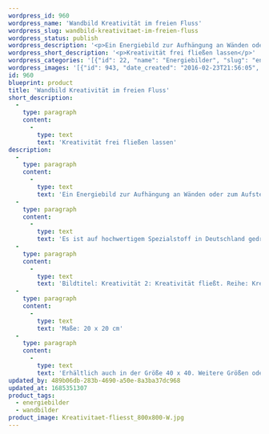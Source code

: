 ```yaml
---
wordpress_id: 960
wordpress_name: 'Wandbild Kreativität im freien Fluss'
wordpress_slug: wandbild-kreativitaet-im-freien-fluss
wordpress_status: publish
wordpress_description: '<p>Ein Energiebild zur Aufhängung an Wänden oder zum Aufstellen im Raum mit einem aktivierbaren Informationsfeld zu: Kreativität - Freier Fluss - Freude - Individualität: Kreativität ungehindert fließen lassen und sie als Schaffensenergie erfahren. Die Freude in diesem Prozess spüren und individuell (neu) umsetzen.</p><p>Es ist auf hochwertigem Spezialstoff in Deutschland gedruckt und sorgfältig in Handarbeit auf Holzkeilrahmen aufgezogen. Laut Herstellerangaben ist der farbintensive Druck 70 Jahre lichtecht, waschbar und in einem umweltorientierten Verfahren hergestellt. Der Oberstoff ist mit einer Spezialbeschichtung unterfüttert, so dass, bei Aufhängung an der Wand, der rückseitige Holzrahmen auch bei hellen Farben unsichtbar ist.</p><p>Bildtitel: Kreativität 2: Kreativität fließt. Reihe: Kreativität</p><p>Maße: 20 x 20 cm</p><p>Erhältlich auch in der Größe 40 x 40. Weitere Größen oder andere Seitenverhältnisse, sind bis 200 cm individuell für Sie innerhalb weniger Tage herstellbar. Bitte kontaktieren Sie uns hierfür unter <a href="mailto:info@elvedenverlag.de">info@elvedenverlag.de</a>.</p><p><a href="https://my.feenbaum.de/anwendung-energie-wandbilder/">Anwendungshinweise</a>      <a href="https://my.feenbaum.de/produktinformation-wandbilder/">Produktinformationen</a></p>'
wordpress_short_description: '<p>Kreativität frei fließen lassen</p>'
wordpress_categories: '[{"id": 22, "name": "Energiebilder", "slug": "energiebilder"}, {"id": 24, "name": "Wandbilder", "slug": "wandbilder"}]'
wordpress_images: '[{"id": 943, "date_created": "2016-02-23T21:56:05", "date_created_gmt": "2016-02-23T19:56:05", "date_modified": "2016-02-23T21:56:05", "date_modified_gmt": "2016-02-23T19:56:05", "src": "https://my.feenbaum.de/wp-content/uploads/2016/02/Kreativitaet-fliesst_800x800-W.jpg", "name": "Kreativitaet fliesst_800x800-W", "alt": ""}]'
id: 960
blueprint: product
title: 'Wandbild Kreativität im freien Fluss'
short_description:
  -
    type: paragraph
    content:
      -
        type: text
        text: 'Kreativität frei fließen lassen'
description:
  -
    type: paragraph
    content:
      -
        type: text
        text: 'Ein Energiebild zur Aufhängung an Wänden oder zum Aufstellen im Raum mit einem aktivierbaren Informationsfeld zu: Kreativität - Freier Fluss - Freude - Individualität: Kreativität ungehindert fließen lassen und sie als Schaffensenergie erfahren. Die Freude in diesem Prozess spüren und individuell (neu) umsetzen.'
  -
    type: paragraph
    content:
      -
        type: text
        text: 'Es ist auf hochwertigem Spezialstoff in Deutschland gedruckt und sorgfältig in Handarbeit auf Holzkeilrahmen aufgezogen. Laut Herstellerangaben ist der farbintensive Druck 70 Jahre lichtecht, waschbar und in einem umweltorientierten Verfahren hergestellt. Der Oberstoff ist mit einer Spezialbeschichtung unterfüttert, so dass, bei Aufhängung an der Wand, der rückseitige Holzrahmen auch bei hellen Farben unsichtbar ist.'
  -
    type: paragraph
    content:
      -
        type: text
        text: 'Bildtitel: Kreativität 2: Kreativität fließt. Reihe: Kreativität'
  -
    type: paragraph
    content:
      -
        type: text
        text: 'Maße: 20 x 20 cm'
  -
    type: paragraph
    content:
      -
        type: text
        text: 'Erhältlich auch in der Größe 40 x 40. Weitere Größen oder andere Seitenverhältnisse, sind bis 200 cm individuell für Sie innerhalb weniger Tage herstellbar. Bitte kontaktieren Sie uns hierfür unter info@elvedenverlag.de.'
updated_by: 489b06db-283b-4690-a50e-8a3ba37dc968
updated_at: 1685351307
product_tags:
  - energiebilder
  - wandbilder
product_image: Kreativitaet-fliesst_800x800-W.jpg
---
```

